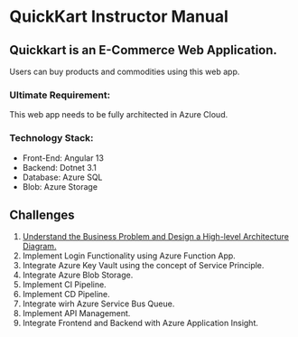 # QuickKart Instructor Manual

## Quickkart is an E-Commerce Web Application.
Users can buy products and commodities using this web app. 

### Ultimate Requirement:
This web app needs to be fully architected in Azure Cloud.

### Technology Stack:
- Front-End: Angular 13
- Backend: Dotnet 3.1
- Database: Azure SQL
- Blob: Azure Storage

## Challenges
1. [Understand the Business Problem and Design a High-level Architecture Diagram.](challenges/problem-statement.md)
1. Implement Login Functionality using Azure Function App.
1. Integrate Azure Key Vault using the concept of Service Principle.
1. Integrate Azure Blob Storage.
1. Implement CI Pipeline.
1. Implement CD Pipeline.
1. Integrate wirh Azure Service Bus Queue.
1. Implement API Management.
1. Integrate Frontend and Backend with Azure Application Insight.